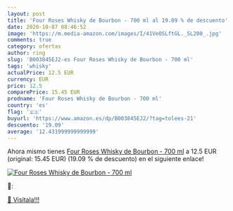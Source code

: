 ```yaml
---
layout: post
title: 'Four Roses Whisky de Bourbon - 700 ml al 19.09 % de descuento'
date: 2020-10-07 08:46:52
image: 'https://m.media-amazon.com/images/I/41VeOSLftGL._SL200_.jpg'
comments: true
category: ofertas
author: ring
slug: 'B003845EJ2-es Four Roses Whisky de Bourbon - 700 ml'
tags: 'whisky'
actualPrice: 12.5 EUR
currency: EUR
price: 12.5
comparePrice: 15.45 EUR
prodname: 'Four Roses Whisky de Bourbon - 700 ml'
country: 'es'
flag: '🇪🇸'
buyurl: 'https://www.amazon.es/dp/B003845EJ2/?tag=tolees-21'
descuento: '19.09'
average: '12.431999999999999'
---
```


Ahora mismo tienes [Four Roses Whisky de Bourbon - 700 ml](https://www.amazon.es/dp/B003845EJ2/?tag=tolees-21) a 12.5 EUR (original: 15.45 EUR) (19.09 %  de descuento) en el siguiente enlace!

[![Four Roses Whisky de Bourbon - 700 ml](https://m.media-amazon.com/images/I/41VeOSLftGL._SL200_.jpg)](https://www.amazon.es/dp/B003845EJ2/?tag=tolees-21)

🔎:


[🛒 Visítala!!!](https://www.amazon.es/dp/B003845EJ2/?tag=tolees-21)
